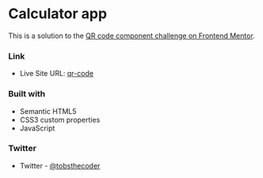 # Calculator app

This is a solution to the [QR code component challenge on Frontend Mentor](https://www.frontendmentor.io/challenges/qr-code-component-iux_sIO_H).

### Link

- Live Site URL: [qr-code](https://devtobs.github.io/QR-code/)

### Built with

- Semantic HTML5
- CSS3 custom properties
- JavaScript

### Twitter

- Twitter - [@tobsthecoder](https://www.twitter.com/tobsthecoder)

